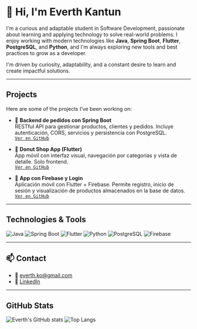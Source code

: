 # 👋 Hi, I'm Everth Kantun

I'm a curious and adaptable student in Software Development, passionate about learning and applying technology to solve real-world problems.
I enjoy working with modern technologies like **Java**, **Spring Boot**, **Flutter**, **PostgreSQL**, and **Python**, and I'm always exploring new tools and best practices to grow as a developer.

I'm driven by curiosity, adaptability, and a constant desire to learn and create impactful solutions.

---

## Projects

Here are some of the projects I’ve been working on:

- 🛒 **Backend de pedidos con Spring Boot**  
  RESTful API para gestionar productos, clientes y pedidos. Incluye autenticación, CORS, servicios y persistencia con PostgreSQL.  
  [`Ver en GitHub`](https://github.com/EverthKantun/market-app.git)

- 🍩 **Donut Shop App (Flutter)**  
  App móvil con interfaz visual, navegación por categorías y vista de detalle. Solo frontend.  
  [`Ver en GitHub`](https://github.com/EverthKantun/donut_app_2c_kantun.git)

- 📱 **App con Firebase y Login**  
  Aplicación móvil con Flutter + Firebase. Permite registro, inicio de sesión y visualización de productos almacenados en la base de datos.  
  [`Ver en GitHub`](https://github.com/EverthKantun/E-comerce_app.git)

---

## Technologies & Tools

![Java](https://img.shields.io/badge/Java-E34F26?style=flat&logo=java&logoColor=white)
![Spring Boot](https://img.shields.io/badge/Spring_Boot-6DB33F?style=flat&logo=spring-boot&logoColor=white)
![Flutter](https://img.shields.io/badge/Flutter-02569B?style=flat&logo=flutter&logoColor=white)
![Python](https://img.shields.io/badge/Python-3776AB?style=flat&logo=python&logoColor=white)
![PostgreSQL](https://img.shields.io/badge/PostgreSQL-336791?style=flat&logo=postgresql&logoColor=white)
![Firebase](https://img.shields.io/badge/Firebase-FFCA28?style=flat&logo=firebase&logoColor=black)


---

## 📫 Contact

- 📧 everth.ko@gmail.com  
- 🔗 [LinkedIn](https://www.linkedin.com/in/everthkantun)  

---

## GitHub Stats

![Everth's GitHub stats](https://github-readme-stats.vercel.app/api?username=EverthKantun&show_icons=true&theme=tokyonight)
![Top Langs](https://github-readme-stats.vercel.app/api/top-langs/?username=EverthKantun&layout=compact&theme=tokyonight)
